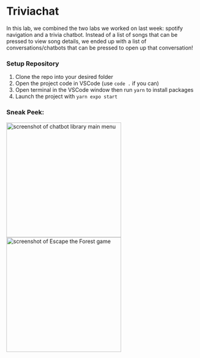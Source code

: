# Triviachat

In this lab, we combined the two labs we worked on last week: spotify navigation and a trivia chatbot. Instead of a list of songs that can be pressed to view song details, we ended up with a list of conversations/chatbots that can be pressed to open up that conversation!

### Setup Repository
1. Clone the repo into your desired folder
2. Open the project code in VSCode (use `code .` if you can)
3. Open terminal in the VSCode window then run `yarn` to install packages
4. Launch the project with `yarn expo start`

### Sneak Peek:

<img src="https://github.com/user-attachments/assets/e828584d-9b69-4fa0-a012-72141aee7afc" width="300" height="auto" alt="screenshot of chatbot library main menu">

<img src="https://github.com/user-attachments/assets/3084e74a-2b2f-4bab-a781-a60b2e66d6ec" width="300" height="auto" alt="screenshot of Escape the Forest game">
